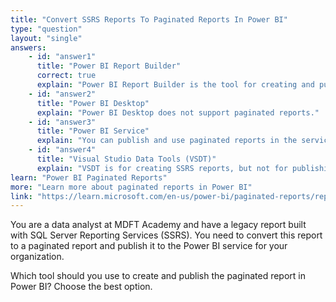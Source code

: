 ```yaml
---
title: "Convert SSRS Reports To Paginated Reports In Power BI"
type: "question"
layout: "single"
answers:
    - id: "answer1"
      title: "Power BI Report Builder"
      correct: true
      explain: "Power BI Report Builder is the tool for creating and publishing paginated reports in the Power BI service."
    - id: "answer2"
      title: "Power BI Desktop"
      explain: "Power BI Desktop does not support paginated reports."
    - id: "answer3"
      title: "Power BI Service"
      explain: "You can publish and use paginated reports in the service, but not author or import SSRS reports directly."
    - id: "answer4"
      title: "Visual Studio Data Tools (VSDT)"
      explain: "VSDT is for creating SSRS reports, but not for publishing to Power BI service."
learn: "Power BI Paginated Reports"
more: "Learn more about paginated reports in Power BI"
link: "https://learn.microsoft.com/en-us/power-bi/paginated-reports/report-builder-power-bi"
---
```

You are a data analyst at MDFT Academy and have a legacy report built with SQL Server Reporting Services (SSRS). You need to convert this report to a paginated report and publish it to the Power BI service for your organization.

Which tool should you use to create and publish the paginated report in Power BI? Choose the best option.
